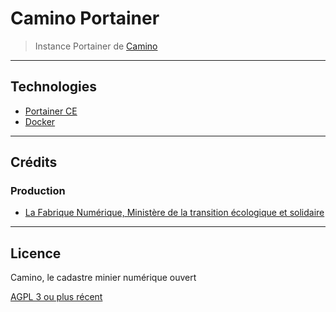 # Camino Portainer

> Instance Portainer de [Camino](http://camino.beta.gouv.fr/)

---

## Technologies

- [Portainer CE](https://www.portainer.io/products-services/portainer-community-edition/)
- [Docker](https://www.docker.com/)

---

## Crédits

### Production

- [La Fabrique Numérique, Ministère de la transition écologique et solidaire](https://www.ecologique-solidaire.gouv.fr/inauguration-fabrique-numerique-lincubateur-des-ministeres-charges-lecologie-et-des-territoires)

---

## Licence

Camino, le cadastre minier numérique ouvert

[AGPL 3 ou plus récent](https://spdx.org/licenses/AGPL-3.0-or-later.html)
